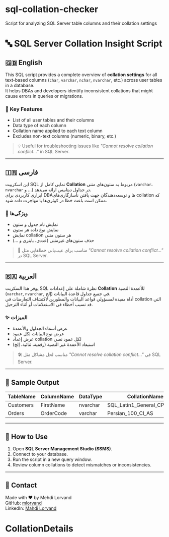 # sql-collation-checker
Script for analyzing SQL Server table columns and their collation settings

# 🔤 SQL Server Collation Insight Script

## 🇬🇧 English

This SQL script provides a complete overview of **collation settings** for all text-based columns (`char`, `varchar`, `nchar`, `nvarchar`, etc.) across user tables in a database.  
It helps DBAs and developers identify inconsistent collations that might cause errors in queries or migrations.

### 🧠 Key Features
- List of all user tables and their columns  
- Data type of each column  
- Collation name applied to each text column  
- Excludes non-text columns (numeric, binary, etc.)  

> 💡 Useful for troubleshooting issues like *"Cannot resolve collation conflict..."* in SQL Server.

---

## 🇮🇷 فارسی

این اسکریپت SQL نمایی کامل از **Collation** مربوط به ستون‌های متنی (`varchar`، `nvarchar` و …) در جداول دیتابیس ارائه می‌دهد.  
ابزاری کاربردی برای DBAها و توسعه‌دهندگان جهت یافتن ناسازگاری‌های collation که ممکن است باعث خطا در کوئری‌ها یا مهاجرت داده شود.  

### 💎 ویژگی‌ها
- نمایش نام جدول و ستون  
- نمایش نوع داده هر ستون  
- نمایش collation هر ستون متنی  
- حذف ستون‌های غیرمتنی (عددی، باینری و …)  

> 📌 مناسب برای عیب‌یابی خطاهایی مثل *"Cannot resolve collation conflict..."* در SQL Server.

---

## 🇸🇦 العربية

يوفر هذا السكربت SQL نظرة شاملة على إعدادات **Collation** للأعمدة النصية (`varchar`, `nvarchar`, إلخ) في جميع جداول قاعدة البيانات.  
أداة مفيدة لمسؤولي قواعد البيانات والمطورين لاكتشاف التعارضات في collation التي قد تسبب أخطاء في الاستعلامات أو أثناء الترحيل.

### ✨ الميزات
- عرض أسماء الجداول والأعمدة  
- عرض نوع البيانات لكل عمود  
- عرض إعداد collation لكل عمود نصي  
- استبعاد الأعمدة غير النصية (رقمية، ثنائية، إلخ)  

> 🛠 مناسب لحل مشاكل مثل *"Cannot resolve collation conflict..."* في SQL Server.

---

## 📎 Sample Output

| TableName | ColumnName | DataType | CollationName          |
|-----------|------------|----------|------------------------|
| Customers | FirstName  | nvarchar | SQL_Latin1_General_CP1_CI_AS |
| Orders    | OrderCode  | varchar  | Persian_100_CI_AS      |

---

## 🚀 How to Use
1. Open **SQL Server Management Studio (SSMS)**.  
2. Connect to your database.  
3. Run the script in a new query window.  
4. Review column collations to detect mismatches or inconsistencies.  

---

## 💬 Contact
Made with ❤️ by Mehdi Lorvand  
GitHub: [mlorvand](https://github.com/mlorvand)  
LinkedIn: [Mahdi Lorvand](https://www.linkedin.com/in/mahdi-lorvand-08aa151a4/)  
# CollationDetails
